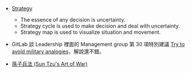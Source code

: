 - [Strategy](https://docs.google.com/presentation/d/1MU-_srB0eWBUWks4vDLn5cvzPrOpcSRbXPQrN0-VrVk/edit#slide=id.g445b95b491_0_692)
  - The essence of any decision is uncertainty.
  - Strategy cycle is used to make decision and deal with uncertainty.
  - Strategy map is used to visualize situation and movement.
  
- GitLab 談 Leadership 裡面的 Management group 第 30 項特別建議 [Try to avoid military analogies](https://about.gitlab.com/handbook/leadership/#management-group)，解說還不錯。

- [孫子兵法 (Sun Tzu's Art of War)](https://www.evernote.com/shard/s673/sh/1ce95985-cdfa-4a3c-a80c-22ccce412110/3c553793b07dde96200fba542a5284a3)
